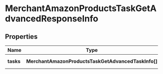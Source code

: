 # MerchantAmazonProductsTaskGetAdvancedResponseInfo

## Properties

| Name | Type | Description | Notes |
|------------ | ------------- | ------------- | -------------|
**tasks** | **MerchantAmazonProductsTaskGetAdvancedTaskInfo[]** | array of tasks |[optional]|
